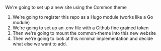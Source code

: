 We're going to set up a new site using the Common theme

1. We're going to register this repo as a Hugo module (works like a Go module)
2. We're going to set up an .env file with a Github fine grained token
3. Then we're going to mount the common-theme into this new website
4. Then we're going to look at this minimal implementation and decide what else we want to add. 
